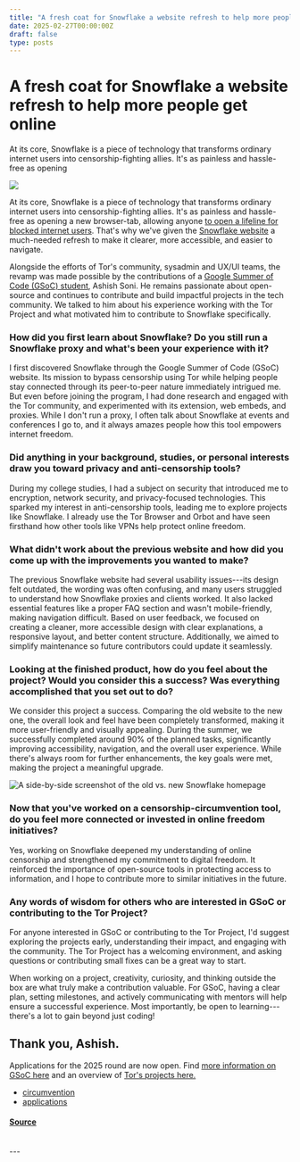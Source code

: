 ```yaml
---
title: "A fresh coat for Snowflake a website refresh to help more people get online"
date: 2025-02-27T00:00:00Z
draft: false
type: posts
---
```

# A fresh coat for Snowflake a website refresh to help more people get online





 At its core, Snowflake is a piece of technology that transforms ordinary internet users into censorship-fighting allies. It's as painless and hassle-free as opening

  ![](https://blog.torproject.org/snowflake-refresh-to-help-more-people-get-online/lead.png)

At its core, Snowflake is a piece of technology that transforms ordinary internet users into censorship-fighting allies. It's as painless and hassle-free as opening a new browser-tab, allowing anyone [to open a lifeline for blocked internet users](https://blog.torproject.org/snowflake-daily-operations/). That's why we've given the [Snowflake website](https://snowflake.torproject.org/) a much-needed refresh to make it clearer, more accessible, and easier to navigate.

Alongside the efforts of Tor's community, sysadmin and UX/UI teams, the revamp was made possible by the contributions of a [Google Summer of Code (GSoC) student](https://gitlab.torproject.org/tpo/team/-/wikis/gsoc-previous-years#3-snowflake-landing-page-revamp), Ashish Soni. He remains passionate about open-source and continues to contribute and build impactful projects in the tech community. We talked to him about his experience working with the Tor Project and what motivated him to contribute to Snowflake specifically.

### How did you first learn about Snowflake? Do you still run a Snowflake proxy and what's been your experience with it?

I first discovered Snowflake through the Google Summer of Code (GSoC) website. Its mission to bypass censorship using Tor while helping people stay connected through its peer-to-peer nature immediately intrigued me. But even before joining the program, I had done research and engaged with the Tor community, and experimented with its extension, web embeds, and proxies. While I don't run a proxy, I often talk about Snowflake at events and conferences I go to, and it always amazes people how this tool empowers internet freedom.

### Did anything in your background, studies, or personal interests draw you toward privacy and anti-censorship tools?

During my college studies, I had a subject on security that introduced me to encryption, network security, and privacy-focused technologies. This sparked my interest in anti-censorship tools, leading me to explore projects like Snowflake. I already use the Tor Browser and Orbot and have seen firsthand how other tools like VPNs help protect online freedom. 

### What didn't work about the previous website and how did you come up with the improvements you wanted to make? 

The previous Snowflake website had several usability issues---its design felt outdated, the wording was often confusing, and many users struggled to understand how Snowflake proxies and clients worked. It also lacked essential features like a proper FAQ section and wasn't mobile-friendly, making navigation difficult. Based on user feedback, we focused on creating a cleaner, more accessible design with clear explanations, a responsive layout, and better content structure. Additionally, we aimed to simplify maintenance so future contributors could update it seamlessly.

### Looking at the finished product, how do you feel about the project? Would you consider this a success? Was everything accomplished that you set out to do?

We consider this project a success. Comparing the old website to the new one, the overall look and feel have been completely transformed, making it more user-friendly and visually appealing. During the summer, we successfully completed around 90% of the planned tasks, significantly improving accessibility, navigation, and the overall user experience. While there's always room for further enhancements, the key goals were met, making the project a meaningful upgrade.

![A side-by-side screenshot of the old vs. new Snowflake homepage](https://blog.torproject.org/snowflake-refresh-to-help-more-people-get-online/before-after.png)

### Now that you've worked on a censorship-circumvention tool, do you feel more connected or invested in online freedom initiatives?

Yes, working on Snowflake deepened my understanding of online censorship and strengthened my commitment to digital freedom. It reinforced the importance of open-source tools in protecting access to information, and I hope to contribute more to similar initiatives in the future.

### Any words of wisdom for others who are interested in GSoC or contributing to the Tor Project?

For anyone interested in GSoC or contributing to the Tor Project, I'd suggest exploring the projects early, understanding their impact, and engaging with the community. The Tor Project has a welcoming environment, and asking questions or contributing small fixes can be a great way to start.

When working on a project, creativity, curiosity, and thinking outside the box are what truly make a contribution valuable. For GSoC, having a clear plan, setting milestones, and actively communicating with mentors will help ensure a successful experience. Most importantly, be open to learning---there's a lot to gain beyond just coding!

Thank you, Ashish. 
-------------------

Applications for the 2025 round are now open. Find [more information on GSoC here](https://summerofcode.withgoogle.com/how-it-works) and an overview of [Tor's projects here.](https://gitlab.torproject.org/tpo/team/-/wikis/GSoC)

-   [circumvention](https://blog.torproject.org/category/circumvention)
-   [applications](https://blog.torproject.org/category/applications)

#### [Source](https://blog.torproject.org/snowflake-refresh-to-help-more-people-get-online/)

<br/>
---
